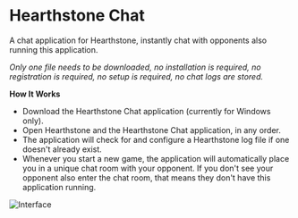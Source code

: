 # Hearthstone Chat
A chat application for Hearthstone, instantly chat with opponents also running this application.

*Only one file needs to be downloaded, no installation is required, no registration is required, no setup is required, no chat logs are stored.*

**How It Works**

* Download the Hearthstone Chat application (currently for Windows only).
* Open Hearthstone and the Hearthstone Chat application, in any order.
* The application will check for and configure a Hearthstone log file if one doesn't already exist.
* Whenever you start a new game, the application will automatically place you in a unique chat room with your opponent. If you don't see your opponent also enter the chat room, that means they don't have this application running.

![Interface](https://i.imgur.com/yVrs8g9.png)
